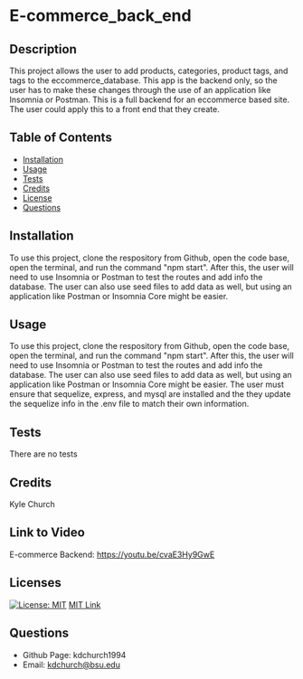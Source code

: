 # E-commerce_back_end

## Description
  This project allows the user to add products, categories, product tags, and tags to the eccommerce_database. This app is the backend only, so the user has to make these changes through the use of an application like Insomnia or Postman. This is a full backend for an eccommerce based site. The user could apply this to a front end that they create. 
  
## Table of Contents
  * [Installation](#installation)
  * [Usage](#usage)
  * [Tests](#tests)
  * [Credits](#credits)
  * [License](#licenses)
  * [Questions](#questions)
  
  ## Installation
  To use this project, clone the respository from Github, open the code base, open the terminal, and run the command "npm start". After this, the user will need to use Insomnia or Postman to test the routes and add info the database. The user can also use seed files to add data as well, but using an application like Postman or Insomnia Core might be easier. 
  
  ## Usage
  To use this project, clone the respository from Github, open the code base, open the terminal, and run the command "npm start". After this, the user will need to use Insomnia or Postman to test the routes and add info the database. The user can also use seed files to add data as well, but using an application like Postman or Insomnia Core might be easier. The user must ensure that sequelize, express, and mysql are installed and the they update the sequelize info in the .env file to match their own information.

  ## Tests
  There are no tests
  
  ## Credits
  Kyle Church
  
  ## Link to Video
  E-commerce Backend: https://youtu.be/cvaE3Hy9GwE

  ## Licenses
  
  [![License: MIT](https://img.shields.io/badge/License-MIT-yellow.svg)](https://opensource.org/licences/MIT)
  [MIT Link](https://opensource.org/licenses/MIT)

  ## Questions
  - Github Page: kdchurch1994
  - Email: kdchurch@bsu.edu
